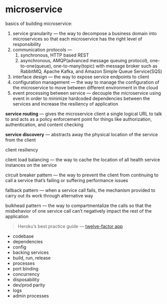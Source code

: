 # microservice

basics of building microservice:

1. service granularity — the way to decompose a business domain into microservices  so that each microservice has the right level of responsibility
2. communication protocols — 
    1. synchronous, HTTP based REST
    2. asynchronous, AMQP(advanced message queuing protocol), one-to-one(queue), one-to-many(topic) with message broker such as RabbitMQ, Apache Kafka, and Amazon Simple Queue Service(SQS)
3. interface design — the way to expose service endpoints to client
4. configuration management — the way to manage the configuration of the microservice to move between different environment in the cloud
5. event processing between service — decouple the microservice using event in order to minimize hardcoded dependencies between the services and increase the resiliency of application

**service routing** — gives the microservice client a single logical URL to talk to and acts as a policy enforcement point for things like authorization, authentication, and content checking

**service discovery** — abstracts away the physical location of the service from the client

client resiliency

client load balancing — the way to cache the location of all health service instances on the service

circuit breaker pattern — the way to prevent the client from continuing to call a service that’s failing or suffering performance issues  

fallback pattern — when a service call fails, the mechanism provided to carry out its work through alternative way

bulkhead pattern — the way to compartmentalize the calls so that the misbehavior of one service call can’t negatively impact the rest of the application

> Heroku’s best practice guide — [twelve-factor app](https://12factor.net/)
> 
- codebase
- dependencies
- config
- backing services
- build, run, release
- processes
- port binding
- concurrency
- disposability
- dev/prod parity
- logs
- admin processes